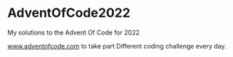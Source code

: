 # AdventOfCode2022
My solutions to the Advent Of Code for 2022

www.adventofcode.com to take part
Different coding challenge every day.
